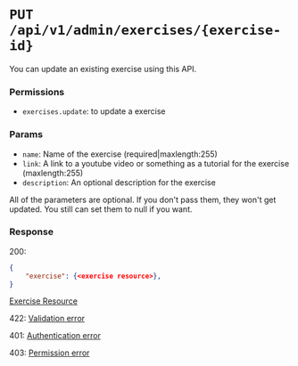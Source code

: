 # `PUT /api/v1/admin/exercises/{exercise-id}`
You can update an existing exercise using this API.


### Permissions

- `exercises.update`: to update a exercise

### Params

- `name`: Name of the exercise (required|maxlength:255)
- `link`: A link to a youtube video or something as a tutorial for the exercise (maxlength:255)
- `description`: An optional description for the exercise

All of the parameters are optional. If you don't pass them, they won't get updated.
You still can set them to null if you want.

### Response

200:
```json
{
    "exercise": {<exercise resource>},
}
```

[Exercise Resource](../../resources/exercise.md)

422: [Validation error](../../validation-errors.md)

401: [Authentication error](../../authentication-errors.md)

403: [Permission error](../../permission-errors.md)

